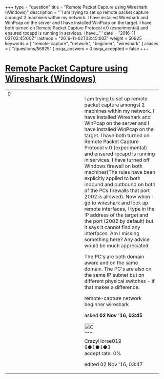 +++
type = "question"
title = "Remote Packet Capture using Wireshark (Windows)"
description = '''I am trying to set up remote packet capture amongst 2 machines within my network. I have installed Wireshark and WinPcap on the server and I have installed WinPcap on the target. I have both turned on Remote Packet Capture Protocol v.0 (experimental) and ensured rpcapd is running in services. I have...'''
date = "2016-11-02T03:45:00Z"
lastmod = "2016-11-02T03:45:00Z"
weight = 56925
keywords = [ "remote-capture", "network", "beginner", "wireshark" ]
aliases = [ "/questions/56925" ]
osqa_answers = 0
osqa_accepted = false
+++

<div class="headNormal">

# [Remote Packet Capture using Wireshark (Windows)](/questions/56925/remote-packet-capture-using-wireshark-windows)

</div>

<div id="main-body">

<div id="askform">

<table id="question-table" style="width:100%;"><colgroup><col style="width: 50%" /><col style="width: 50%" /></colgroup><tbody><tr class="odd"><td style="width: 30px; vertical-align: top"><div class="vote-buttons"><div id="post-56925-score" class="post-score" title="current number of votes">0</div><div id="favorite-count" class="favorite-count"></div></div></td><td><div id="item-right"><div class="question-body"><p>I am trying to set up remote packet capture amongst 2 machines within my network. I have installed Wireshark and WinPcap on the server and I have installed WinPcap on the target. I have both turned on Remote Packet Capture Protocol v.0 (experimental) and ensured rpcapd is running in services. I have turned off Windows firewall on both machines(The rules have been explicitly applied to both inbound and outbound on both of the PCs firewalls that port 2002 is allowed). Now when I go to wireshark and look up remote interfaces, I type in the IP address of the target and the port (2002 by default) but it says it cannot find any interfaces. Am I missing something here? Any advice would be much appreciated.</p><p>The PC's are both domain aware and on the same domain. The PC's are also on the same IP subnet but on different physical switches - if that makes a difference.</p></div><div id="question-tags" class="tags-container tags">remote-capture network beginner wireshark</div><div id="question-controls" class="post-controls"></div><div class="post-update-info-container"><div class="post-update-info post-update-info-user"><p>asked <strong>02 Nov '16, 03:45</strong></p><img src="https://secure.gravatar.com/avatar/c270f21add484b76a89e78e9345226e9?s=32&amp;d=identicon&amp;r=g" class="gravatar" width="32" height="32" alt="CrazyHorse019&#39;s gravatar image" /><p>CrazyHorse019<br />
<span class="score" title="6 reputation points">6</span><span title="1 badges"><span class="badge1">●</span><span class="badgecount">1</span></span><span title="1 badges"><span class="silver">●</span><span class="badgecount">1</span></span><span title="3 badges"><span class="bronze">●</span><span class="badgecount">3</span></span><br />
<span class="accept_rate" title="Rate of the user&#39;s accepted answers">accept rate:</span> <span title="CrazyHorse019 has no accepted answers">0%</span></p></div><div class="post-update-info post-update-info-edited"><p>edited 02 Nov '16, 03:47</p></div></div><div id="comments-container-56925" class="comments-container"></div><div id="comment-tools-56925" class="comment-tools"></div><div class="clear"></div><div id="comment-56925-form-container" class="comment-form-container"></div><div class="clear"></div></div></td></tr></tbody></table>

</div>

</div>

